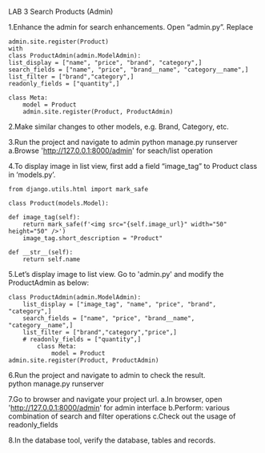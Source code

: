 LAB 3
            Search Products (Admin)
            
1.Enhance the admin for search enhancements. Open “admin.py”.
Replace

    admin.site.register(Product)
    with
    class ProductAdmin(admin.ModelAdmin):
    list_display = ["name", "price", "brand", "category",]
    search_fields = ["name", "price", "brand__name", "category__name",]
    list_filter = ["brand","category",]
    readonly_fields = ["quantity",]
    
    class Meta:
        model = Product
        admin.site.register(Product, ProductAdmin)

2.Make similar changes to other models, e.g. Brand, Category, etc.

3.Run the project and navigate to admin
    python manage.py runserver
    a.Browse 'http://127.0.0.1:8000/admin' for seach/list operation

4.To display image in list view, first add a field “image_tag” to Product class in ‘models.py’.

    from django.utils.html import mark_safe

    class Product(models.Model):

    def image_tag(self):
        return mark_safe(f'<img src="{self.image_url}" width="50" height="50" />')
        image_tag.short_description = "Product"

    def __str__(self):
        return self.name

5.Let’s display image to list view. Go to 'admin.py' and modify the ProductAdmin as below:

    class ProductAdmin(admin.ModelAdmin):
        list_display = ["image_tag", "name", "price", "brand", "category",]
        search_fields = ["name", "price", "brand__name", "category__name",]
        list_filter = ["brand","category","price",]
        # readonly_fields = ["quantity",]
            class Meta:
                model = Product
    admin.site.register(Product, ProductAdmin)

6.Run the project and navigate to admin to check the result.    
    python manage.py runserver

7.Go to browser and navigate your project url.
    a.In browser, open 'http://127.0.0.1:8000/admin' for admin interface
    b.Perform: various combination of search and filter operations
    c.Check out the usage of readonly_fields

8.In the database tool, verify the database, tables and records.


